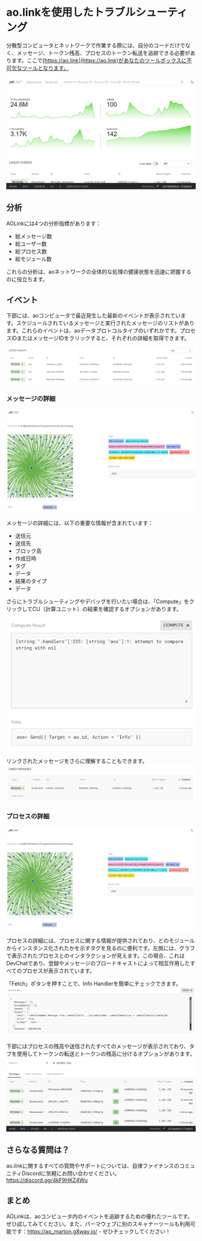 # ao.linkを使用したトラブルシューティング

分散型コンピュータとネットワークで作業する際には、自分のコードだけでなく、メッセージ、トークン残高、プロセスのトークン転送を追跡できる必要があります。ここで[https://ao.link](https://ao.link)があなたのツールボックスに不可欠なツールとなります。

![ao.linkのホームページ、aoネットワークの統計を表示](aolink.png)

## 分析

AOLinkには4つの分析指標があります：

- 総メッセージ数
- 総ユーザー数
- 総プロセス数
- 総モジュール数

これらの分析は、aoネットワークの全体的な処理の健康状態を迅速に把握するのに役立ちます。

## イベント

下部には、aoコンピュータで最近発生した最新のイベントが表示されています。スケジュールされているメッセージと実行されたメッセージのリストがあります。これらのイベントは、aoデータプロトコルタイプのいずれかです。プロセスIDまたはメッセージIDをクリックすると、それぞれの詳細を取得できます。

![ao.linkのイベントリスト](aolink-list-example.png)

### メッセージの詳細

![ao.linkメッセージの詳細を表示](aolink-message-details.png)

メッセージの詳細には、以下の重要な情報が含まれています：

- 送信元
- 送信先
- ブロック高
- 作成日時
- タグ
- データ
- 結果のタイプ
- データ

さらにトラブルシューティングやデバッグを行いたい場合は、「Compute」をクリックしてCU（計算ユニット）の結果を確認するオプションがあります。

![ao.linkのデバッグ用計算結果の例](aolink-compute-example.png)

リンクされたメッセージをさらに理解することもできます。
![ao.linkのリンクされたメッセージ](aolink-linked-message-example.png)

### プロセスの詳細

![ao.linkのプロセス詳細表示](aolink-process-details.png)

プロセスの詳細には、プロセスに関する情報が提供されており、どのモジュールからインスタンス化されたかを示すタグを見るのに便利です。左側には、グラフで表示されたプロセスとのインタラクションが見えます。この場合、これはDevChatであり、登録やメッセージのブロードキャストによって相互作用したすべてのプロセスが表示されています。

「Fetch」ボタンを押すことで、Info Handlerを簡単にチェックできます。
![ao.link情報ハンドラーを取得](aolink-info-handler-example.png)

下部にはプロセスの残高や送信されたすべてのメッセージが表示されており、タブを使用してトークンの転送とトークンの残高に分けるオプションがあります。
![ao.linkプロセスメッセージとトークン情報](aolink-message-and-token-example.png)

## さらなる質問は？

ao.linkに関するすべての質問やサポートについては、自律ファイナンスのコミュニティDiscordに気軽にお問い合わせください。
https://discord.gg/4kF9HKZ4Wu

## まとめ

AOLinkは、aoコンピュータ内のイベントを追跡するための優れたツールです。ぜひ試してみてください。また、パーマウェブに別のスキャナーツールも利用可能です：https://ao_marton.g8way.io/ - ぜひチェックしてください！
